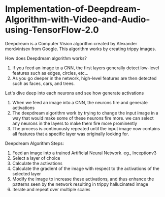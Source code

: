 # Implementation-of-Deepdream-Algorithm-with-Video-and-Audio-using-TensorFlow-2.0

Deepdream is a Computer Vision algorithm created by Alexander mordvintsev from Google. This algorithm works by creating trippy images.

How does Deepdream algorithm works?
1. If you feed an image to a CNN, the first layers generally detect low-level features such as edges, circles, etc...
2. As you go deeper in the network, high-level features are then detected such as faces, cars, and trees.

Let's dive deep into each neurons and see how generate activations
1. When we feed an image into a CNN, the neurons fire and generate activations
2. The deepdream algorithm work by trying to change the input image in a way that would make some of these neurons fire more. we can select any neurons in the layers to make them fire more prominently
3. The process is continuously repeated until the input image now contains all features that a specific layer was originally looking for.

Deepdream Algorithm Steps:
1. Feed an image into a trained Artificial Neural Network. eg., Inceptionv3
2. Select a layer of choice
3. Calculate the activations
4. Calculate the gradient of the image with respect to the activations of the selected layer
5. Modify the image to increase these activations, and thus enhance the patterns seen by the network resulting in trippy hallucinated image
6. Iterate and repeat over multiple scales

